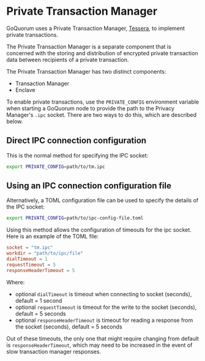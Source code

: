 # Private Transaction Manager

GoQuorum uses a Private Transaction Manager, [Tessera](https://docs.tessera.consensys.net), to implement
private transactions.

The Private Transaction Manager is a separate component that is concerned with the storing and distribution
of encrypted private transaction data between recipients of a private transaction.

The Private Transaction Manager has two distinct components:

* Transaction Manager
* Enclave

To enable private transactions, use the `PRIVATE_CONFIG` environment variable when starting a GoQuorum
node to provide the path to the Privacy Manager's `.ipc` socket. There are two ways to do this, which are described below.

## Direct IPC connection configuration

This is the normal method for specifying the IPC socket:

```bash
export PRIVATE_CONFIG=path/to/tm.ipc
```

## Using an IPC connection configuration file

Alternatively, a TOML configuration file can be used to specify the details of the IPC socket:

```bash
export PRIVATE_CONFIG=path/to/ipc-config-file.toml
```

Using this method allows the configuration of timeouts for the ipc socket. Here is an example of the TOML file:

```toml
socket = "tm.ipc"
workdir = "path/to/ipc/file"
dialTimeout = 1
requestTimeout = 5
responseHeaderTimeout = 5
```

Where:

* optional `dialTimeout` is timeout when connecting to socket (seconds), default = 1 second
* optional `requestTimeout` is timeout for the write to the socket (seconds), default = 5 seconds
* optional `responseHeaderTimeout` is timeout for reading a response from the socket (seconds), default = 5 seconds

Out of these timeouts, the only one that might require changing from default is `responseHeaderTimeout`,
which may need to be increased in the event of slow transaction manager responses.
